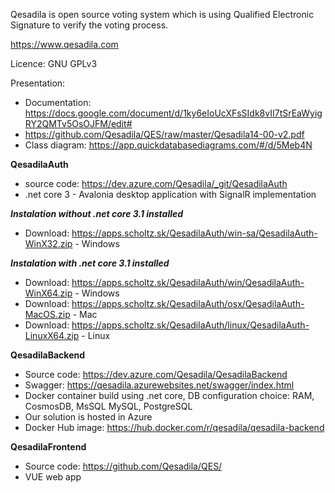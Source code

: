 Qesadila is open source voting system which is using Qualified Electronic Signature to verify the voting process.

https://www.qesadila.com

Licence: GNU GPLv3

Presentation:

- Documentation: https://docs.google.com/document/d/1ky6eIoUcXFsSIdk8vII7tSrEaWyigRY2QMTv5OsOJFM/edit#
- https://github.com/Qesadila/QES/raw/master/Qesadila14-00-v2.pdf
- Class diagram: https://app.quickdatabasediagrams.com/#/d/5Meb4N

**QesadilaAuth**

- source code: https://dev.azure.com/Qesadila/_git/QesadilaAuth
- .net core 3 - Avalonia desktop application with SignalR implementation

**_Instalation without .net core 3.1 installed_**

- Download: https://apps.scholtz.sk/QesadilaAuth/win-sa/QesadilaAuth-WinX32.zip - Windows

**_Instalation with .net core 3.1 installed_**

- Download: https://apps.scholtz.sk/QesadilaAuth/win/QesadilaAuth-WinX64.zip - Windows
- Download: https://apps.scholtz.sk/QesadilaAuth/osx/QesadilaAuth-MacOS.zip - Mac
- Download: https://apps.scholtz.sk/QesadilaAuth/linux/QesadilaAuth-LinuxX64.zip - Linux

**QesadilaBackend**

- Source code: https://dev.azure.com/Qesadila/QesadilaBackend
- Swagger: https://qesadila.azurewebsites.net/swagger/index.html
- Docker container build using .net core, DB configuration choice: RAM, CosmosDB, MsSQL MySQL, PostgreSQL
- Our solution is hosted in Azure
- Docker Hub image: https://hub.docker.com/r/qesadila/qesadila-backend

**QesadilaFrontend**

- Source code: https://github.com/Qesadila/QES/
- VUE web app

